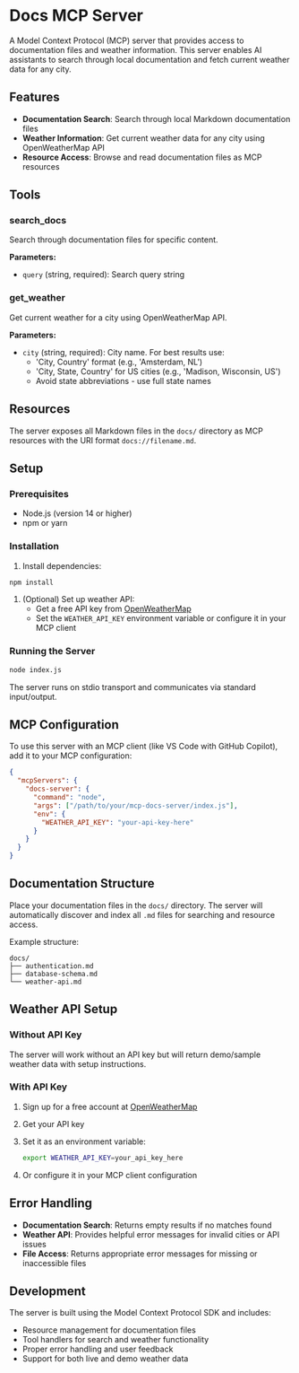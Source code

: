 # Docs MCP Server

A Model Context Protocol (MCP) server that provides access to documentation files and weather information. This server enables AI assistants to search through local documentation and fetch current weather data for any city.

## Features

- **Documentation Search**: Search through local Markdown documentation files
- **Weather Information**: Get current weather data for any city using OpenWeatherMap API
- **Resource Access**: Browse and read documentation files as MCP resources

## Tools

### search_docs

Search through documentation files for specific content.

**Parameters:**

- `query` (string, required): Search query string

### get_weather

Get current weather for a city using OpenWeatherMap API.

**Parameters:**

- `city` (string, required): City name. For best results use:
  - 'City, Country' format (e.g., 'Amsterdam, NL')
  - 'City, State, Country' for US cities (e.g., 'Madison, Wisconsin, US')
  - Avoid state abbreviations - use full state names

## Resources

The server exposes all Markdown files in the `docs/` directory as MCP resources with the URI format `docs://filename.md`.

## Setup

### Prerequisites

- Node.js (version 14 or higher)
- npm or yarn

### Installation

1. Install dependencies:

```bash
npm install
```

1. (Optional) Set up weather API:
   - Get a free API key from [OpenWeatherMap](https://openweathermap.org/api)
   - Set the `WEATHER_API_KEY` environment variable or configure it in your MCP client

### Running the Server

```bash
node index.js
```

The server runs on stdio transport and communicates via standard input/output.

## MCP Configuration

To use this server with an MCP client (like VS Code with GitHub Copilot), add it to your MCP configuration:

```json
{
  "mcpServers": {
    "docs-server": {
      "command": "node",
      "args": ["/path/to/your/mcp-docs-server/index.js"],
      "env": {
        "WEATHER_API_KEY": "your-api-key-here"
      }
    }
  }
}
```

## Documentation Structure

Place your documentation files in the `docs/` directory. The server will automatically discover and index all `.md` files for searching and resource access.

Example structure:

```text
docs/
├── authentication.md
├── database-schema.md
└── weather-api.md
```

## Weather API Setup

### Without API Key

The server will work without an API key but will return demo/sample weather data with setup instructions.

### With API Key

1. Sign up for a free account at [OpenWeatherMap](https://openweathermap.org/api)
2. Get your API key
3. Set it as an environment variable:

   ```bash
   export WEATHER_API_KEY=your_api_key_here
   ```

4. Or configure it in your MCP client configuration

## Error Handling

- **Documentation Search**: Returns empty results if no matches found
- **Weather API**: Provides helpful error messages for invalid cities or API issues
- **File Access**: Returns appropriate error messages for missing or inaccessible files

## Development

The server is built using the Model Context Protocol SDK and includes:

- Resource management for documentation files
- Tool handlers for search and weather functionality
- Proper error handling and user feedback
- Support for both live and demo weather data
